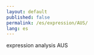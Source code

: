 ```yaml
---
layout: default
published: false
permalink: /es/expression/AUS/
lang: es
---
```


expression analysis AUS
